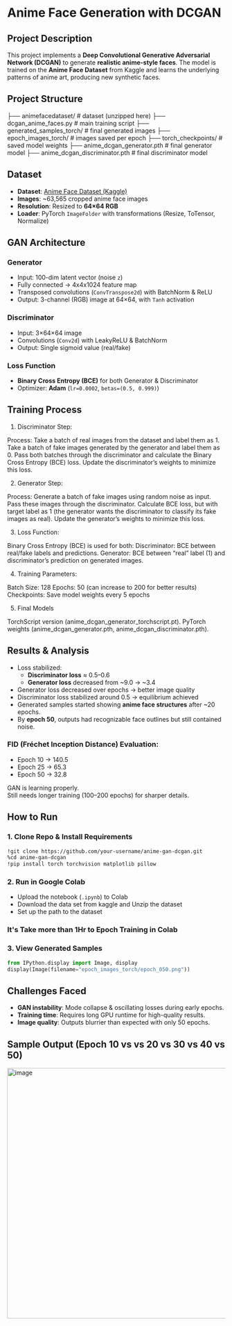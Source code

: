 
# Anime Face Generation with DCGAN 

##  Project Description
This project implements a **Deep Convolutional Generative Adversarial Network (DCGAN)** to generate **realistic anime-style faces**. The model is trained on the **Anime Face Dataset** from Kaggle and learns the underlying patterns of anime art, producing new synthetic faces.

## Project Structure
├── animefacedataset/ # dataset (unzipped here)
├── dcgan_anime_faces.py # main training script
├── generated_samples_torch/ # final generated images
├── epoch_images_torch/ # images saved per epoch
├── torch_checkpoints/ # saved model weights
├── anime_dcgan_generator.pth # final generator model
├── anime_dcgan_discriminator.pth # final discriminator model

## Dataset
- **Dataset**: [Anime Face Dataset (Kaggle)](https://www.kaggle.com/datasets/splcher/animefacedataset)  
- **Images**: ~63,565 cropped anime face images  
- **Resolution**: Resized to **64×64 RGB**  
- **Loader**: PyTorch `ImageFolder` with transformations (Resize, ToTensor, Normalize)

##  GAN Architecture

### Generator
- Input: 100-dim latent vector (noise `z`)  
- Fully connected → 4x4x1024 feature map  
- Transposed convolutions (`ConvTranspose2d`) with BatchNorm & ReLU  
- Output: 3-channel (RGB) image at 64×64, with `Tanh` activation  

### Discriminator
- Input: 3×64×64 image  
- Convolutions (`Conv2d`) with LeakyReLU & BatchNorm  
- Output: Single sigmoid value (real/fake)  

### Loss Function
- **Binary Cross Entropy (BCE)** for both Generator & Discriminator  
- Optimizer: **Adam** (`lr=0.0002`, `betas=(0.5, 0.999)`)  

## Training Process
1. Discriminator Step:

Process:
Take a batch of real images from the dataset and label them as 1.
Take a batch of fake images generated by the generator and label them as 0.
Pass both batches through the discriminator and calculate the Binary Cross Entropy (BCE) loss.
Update the discriminator’s weights to minimize this loss. 

2. Generator Step:

Process:
Generate a batch of fake images using random noise as input.
Pass these images through the discriminator.
Calculate BCE loss, but with target label as 1 (the generator wants the discriminator to classify its fake images as real).
Update the generator’s weights to minimize this loss.

3. Loss Function:

Binary Cross Entropy (BCE) is used for both:
Discriminator: BCE between real/fake labels and predictions.
Generator: BCE between “real” label (1) and discriminator’s prediction on generated images.

4. Training Parameters:

Batch Size: 128
Epochs: 50 (can increase to 200 for better results)
Checkpoints: Save model weights every 5 epochs

5. Final Models

TorchScript version (anime_dcgan_generator_torchscript.pt).
PyTorch weights (anime_dcgan_generator.pth, anime_dcgan_discriminator.pth).
  

##  Results & Analysis
- Loss stabilized:
  - **Discriminator loss** ≈ 0.5–0.6  
  - **Generator loss** decreased from ~9.0 → ~3.4  
- Generator loss decreased over epochs → better image quality
- Discriminator loss stabilized around 0.5 → equilibrium achieved
- Generated samples started showing **anime face structures** after ~20 epochs.  
- By **epoch 50**, outputs had recognizable face outlines but still contained noise.  

### FID (Fréchet Inception Distance) Evaluation:
- Epoch 10 → 140.5
- Epoch 25 → 65.3
- Epoch 50 → 32.8

 GAN is learning properly.  
 Still needs longer training (100–200 epochs) for sharper details.  

## How to Run

### 1. Clone Repo & Install Requirements
```bash
!git clone https://github.com/your-username/anime-gan-dcgan.git
%cd anime-gan-dcgan
!pip install torch torchvision matplotlib pillow
```

### 2. Run in Google Colab
- Upload the notebook (`.ipynb`) to Colab  
- Download the data set from kaggle and Unzip the dataset
- Set up the path to the dataset

### It's Take more than 1Hr to Epoch Training in Colab

### 3. View Generated Samples
```python
from IPython.display import Image, display
display(Image(filename="epoch_images_torch/epoch_050.png"))
```

## Challenges Faced
- **GAN instability**: Mode collapse & oscillating losses during early epochs.  
- **Training time**: Requires long GPU runtime for high-quality results.  
- **Image quality**: Outputs blurrier than expected with only 50 epochs.  


## Sample Output (Epoch 10 vs vs 20 vs 30 vs 40 vs 50)


<img width="1091" height="577" alt="image" src="https://github.com/user-attachments/assets/4dd3d6f2-f01f-452b-bab5-3687e8bf2bb0" />
 
